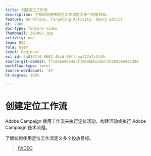 ```yaml
---
title: 创建定位工作流
description: 了解如何使用定位工作流定义多个投放目标。
feature: Workflows, Targeting Activity, Query Editor
kt: 7980
doc-type: feature video
Thumbnail: 342083.jpg
activity: use
team: DOC
role: User
level: Beginner
exl-id: 5a8382f0-0662-46cd-90ff-aaf27a7c4fd9
source-git-commit: f7cebee9b5425f7d086bb316d73b20a0ee9e2388
workflow-type: tm+mt
source-wordcount: '47'
ht-degree: 100%

---
```


# 创建定位工作流

Adobe Campaign 使用工作流来执行定位活动、构建活动或执行 Adobe Campaign 技术流程。

了解如何使用定位工作流定义多个投放目标。

>[!VIDEO](https://video.tv.adobe.com/v/342083?quality=12)
